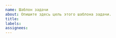 ```yaml
---
name: Шаблон задачи
about: Опишите здесь цель этого шаблона задачи.
title:
labels:
assignees:
---
```

